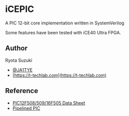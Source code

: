 # iCEPIC
A PIC 12-bit core implementation written in SystemVerilog

Some features have been tested with iCE40 Ultra FPGA.

## Author
Ryota Suzuki
- [@JA1TYE](https://twitter.com/JA1TYE)
- [https://t-techlab.com](https://t-techlab.com)

## Reference
- [PIC12F508/509/16F505 Data Sheet](http://ww1.microchip.com/downloads/en/DeviceDoc/41236E.pdf)
- [Pipelined PIC](http://kwhr0.g2.xrea.com/hard/pic.html)